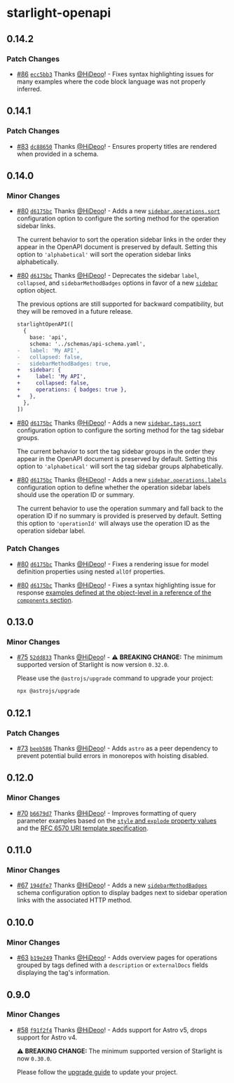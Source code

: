 # starlight-openapi

## 0.14.2

### Patch Changes

- [#86](https://github.com/HiDeoo/starlight-openapi/pull/86) [`ecc5bb3`](https://github.com/HiDeoo/starlight-openapi/commit/ecc5bb3c710a0f0f426198c5af980ec95c964cba) Thanks [@HiDeoo](https://github.com/HiDeoo)! - Fixes syntax highlighting issues for many examples where the code block language was not properly inferred.

## 0.14.1

### Patch Changes

- [#83](https://github.com/HiDeoo/starlight-openapi/pull/83) [`dc88650`](https://github.com/HiDeoo/starlight-openapi/commit/dc886506e811b78512a3c87702fe4c8372e1fae5) Thanks [@HiDeoo](https://github.com/HiDeoo)! - Ensures property titles are rendered when provided in a schema.

## 0.14.0

### Minor Changes

- [#80](https://github.com/HiDeoo/starlight-openapi/pull/80) [`d6175bc`](https://github.com/HiDeoo/starlight-openapi/commit/d6175bc807b52e4d38e3771b83df16b11346a25a) Thanks [@HiDeoo](https://github.com/HiDeoo)! - Adds a new [`sidebar.operations.sort`](https://starlight-openapi.vercel.app/configuration/#sort) configuration option to configure the sorting method for the operation sidebar links.

  The current behavior to sort the operation sidebar links in the order they appear in the OpenAPI document is preserved by default. Setting this option to `'alphabetical'` will sort the operation sidebar links alphabetically.

- [#80](https://github.com/HiDeoo/starlight-openapi/pull/80) [`d6175bc`](https://github.com/HiDeoo/starlight-openapi/commit/d6175bc807b52e4d38e3771b83df16b11346a25a) Thanks [@HiDeoo](https://github.com/HiDeoo)! - Deprecates the sidebar `label`, `collapsed`, and `sidebarMethodBadges` options in favor of a new [`sidebar`](https://starlight-openapi.vercel.app/configuration/#sidebar) option object.

  The previous options are still supported for backward compatibility, but they will be removed in a future release.

  ```diff
  starlightOpenAPI([
    {
      base: 'api',
      schema: '../schemas/api-schema.yaml',
  -   label: 'My API',
  -   collapsed: false,
  -   sidebarMethodBadges: true,
  +   sidebar: {
  +     label: 'My API',
  +     collapsed: false,
  +     operations: { badges: true },
  +   },
    },
  ])
  ```

- [#80](https://github.com/HiDeoo/starlight-openapi/pull/80) [`d6175bc`](https://github.com/HiDeoo/starlight-openapi/commit/d6175bc807b52e4d38e3771b83df16b11346a25a) Thanks [@HiDeoo](https://github.com/HiDeoo)! - Adds a new [`sidebar.tags.sort`](https://starlight-openapi.vercel.app/configuration/#sort-1) configuration option to configure the sorting method for the tag sidebar groups.

  The current behavior to sort the tag sidebar groups in the order they appear in the OpenAPI document is preserved by default. Setting this option to `'alphabetical'` will sort the tag sidebar groups alphabetically.

- [#80](https://github.com/HiDeoo/starlight-openapi/pull/80) [`d6175bc`](https://github.com/HiDeoo/starlight-openapi/commit/d6175bc807b52e4d38e3771b83df16b11346a25a) Thanks [@HiDeoo](https://github.com/HiDeoo)! - Adds a new [`sidebar.operations.labels`](https://starlight-openapi.vercel.app/configuration/#labels) configuration option to define whether the operation sidebar labels should use the operation ID or summary.

  The current behavior to use the operation summary and fall back to the operation ID if no summary is provided is preserved by default. Setting this option to `'operationId'` will always use the operation ID as the operation sidebar label.

### Patch Changes

- [#80](https://github.com/HiDeoo/starlight-openapi/pull/80) [`d6175bc`](https://github.com/HiDeoo/starlight-openapi/commit/d6175bc807b52e4d38e3771b83df16b11346a25a) Thanks [@HiDeoo](https://github.com/HiDeoo)! - Fixes a rendering issue for model definition properties using nested `allOf` properties.

- [#80](https://github.com/HiDeoo/starlight-openapi/pull/80) [`d6175bc`](https://github.com/HiDeoo/starlight-openapi/commit/d6175bc807b52e4d38e3771b83df16b11346a25a) Thanks [@HiDeoo](https://github.com/HiDeoo)! - Fixes a syntax highlighting issue for response [examples defined at the object-level in a reference of the `components` section](https://swagger.io/docs/specification/v3_0/adding-examples/#object-and-property-examples).

## 0.13.0

### Minor Changes

- [#75](https://github.com/HiDeoo/starlight-openapi/pull/75) [`52dd833`](https://github.com/HiDeoo/starlight-openapi/commit/52dd833ca0cb2bcac14693f95ebe9bfd758232a5) Thanks [@HiDeoo](https://github.com/HiDeoo)! - ⚠️ **BREAKING CHANGE:** The minimum supported version of Starlight is now version `0.32.0`.

  Please use the `@astrojs/upgrade` command to upgrade your project:

  ```sh
  npx @astrojs/upgrade
  ```

## 0.12.1

### Patch Changes

- [#73](https://github.com/HiDeoo/starlight-openapi/pull/73) [`beeb586`](https://github.com/HiDeoo/starlight-openapi/commit/beeb586577d2b88923bc1909995031ce41e90ce9) Thanks [@HiDeoo](https://github.com/HiDeoo)! - Adds `astro` as a peer dependency to prevent potential build errors in monorepos with hoisting disabled.

## 0.12.0

### Minor Changes

- [#70](https://github.com/HiDeoo/starlight-openapi/pull/70) [`b6679d7`](https://github.com/HiDeoo/starlight-openapi/commit/b6679d762e9a07ca5e5df73242783a9e5f81169d) Thanks [@HiDeoo](https://github.com/HiDeoo)! - Improves formatting of query parameter examples based on the [`style` and `explode` property values](https://swagger.io/specification/#fixed-fields-for-use-with-schema) and the [RFC 6570 URI template specification](https://datatracker.ietf.org/doc/html/rfc6570).

## 0.11.0

### Minor Changes

- [#67](https://github.com/HiDeoo/starlight-openapi/pull/67) [`194dfe7`](https://github.com/HiDeoo/starlight-openapi/commit/194dfe771958a33883da251503495f49cf140b54) Thanks [@HiDeoo](https://github.com/HiDeoo)! - Adds a new [`sidebarMethodBadges`](https://starlight-openapi.vercel.app/configuration/#sidebarmethodbadges) schema configuration option to display badges next to sidebar operation links with the associated HTTP method.

## 0.10.0

### Minor Changes

- [#63](https://github.com/HiDeoo/starlight-openapi/pull/63) [`b19e249`](https://github.com/HiDeoo/starlight-openapi/commit/b19e24982ee893d49d117ca933fd8900db1d7522) Thanks [@HiDeoo](https://github.com/HiDeoo)! - Adds overview pages for operations grouped by tags defined with a `description` or `externalDocs` fields displaying the tag's information.

## 0.9.0

### Minor Changes

- [#58](https://github.com/HiDeoo/starlight-openapi/pull/58) [`f91f2f4`](https://github.com/HiDeoo/starlight-openapi/commit/f91f2f4ac62c7fd0f00c48d6547158d464886aa9) Thanks [@HiDeoo](https://github.com/HiDeoo)! - Adds support for Astro v5, drops support for Astro v4.

  ⚠️ **BREAKING CHANGE:** The minimum supported version of Starlight is now `0.30.0`.

  Please follow the [upgrade guide](https://github.com/withastro/starlight/releases/tag/%40astrojs/starlight%400.30.0) to update your project.
